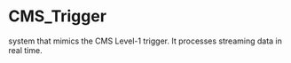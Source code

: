 # CMS_Trigger
 system that mimics the CMS Level-1 trigger. It processes streaming data in real time.
